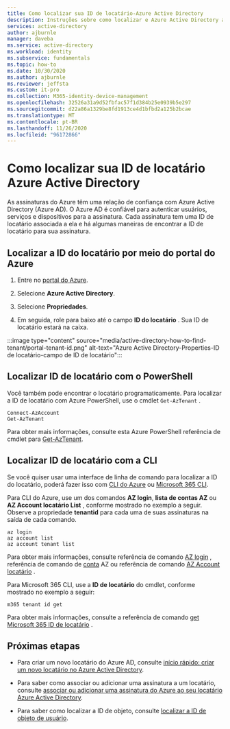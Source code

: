 ```yaml
---
title: Como localizar sua ID de locatário-Azure Active Directory
description: Instruções sobre como localizar e Azure Active Directory a ID de locatário para uma assinatura existente do Azure.
services: active-directory
author: ajburnle
manager: daveba
ms.service: active-directory
ms.workload: identity
ms.subservice: fundamentals
ms.topic: how-to
ms.date: 10/30/2020
ms.author: ajburnle
ms.reviewer: jeffsta
ms.custom: it-pro
ms.collection: M365-identity-device-management
ms.openlocfilehash: 32526a31a9d52fbfac57f1d384b25e0939b5e297
ms.sourcegitcommit: d22a86a1329be8fd1913ce4d1bfbd2a125b2bcae
ms.translationtype: MT
ms.contentlocale: pt-BR
ms.lasthandoff: 11/26/2020
ms.locfileid: "96172866"
---
```

# <a name="how-to-find-your-azure-active-directory-tenant-id"></a>Como localizar sua ID de locatário Azure Active Directory

As assinaturas do Azure têm uma relação de confiança com Azure Active Directory (Azure AD). O Azure AD é confiável para autenticar usuários, serviços e dispositivos para a assinatura. Cada assinatura tem uma ID de locatário associada a ela e há algumas maneiras de encontrar a ID de locatário para sua assinatura.

## <a name="find-tenant-id-through-the-azure-portal"></a>Localizar a ID do locatário por meio do portal do Azure

1. Entre no [portal do Azure](https://portal.azure.com).
 
1. Selecione **Azure Active Directory**.

1. Selecione **Propriedades**.

1. Em seguida, role para baixo até o campo **ID do locatário** . Sua ID de locatário estará na caixa.

:::image type="content" source="media/active-directory-how-to-find-tenant/portal-tenant-id.png" alt-text="Azure Active Directory-Properties-ID de locatário-campo de ID de locatário":::

## <a name="find-tenant-id-with-powershell"></a>Localizar ID de locatário com o PowerShell

Você também pode encontrar o locatário programaticamente. Para localizar a ID de locatário com Azure PowerShell, use o cmdlet `Get-AzTenant` .

```azurepowershell-interactive
Connect-AzAccount
Get-AzTenant
```
   
Para obter mais informações, consulte esta Azure PowerShell referência de cmdlet para [Get-AzTenant](/powershell/module/az.accounts/get-aztenant).


## <a name="find-tenant-id-with-cli"></a>Localizar ID de locatário com a CLI
Se você quiser usar uma interface de linha de comando para localizar a ID do locatário, poderá fazer isso com [CLI do Azure](/cli/azure/install-azure-cli) ou [Microsoft 365 CLI](https://pnp.github.io/cli-microsoft365/). 

Para CLI do Azure, use um dos comandos **AZ login**, **lista de contas AZ** ou **AZ Account locatário List** , conforme mostrado no exemplo a seguir. Observe a propriedade **tenantid** para cada uma de suas assinaturas na saída de cada comando.

```azurecli-interactive
az login
az account list
az account tenant list
```

Para obter mais informações, consulte referência de comando [AZ login](/cli/azure/reference-index#az_login) , referência de comando de [conta](/cli/azure/ext/account/account) AZ ou referência de comando [AZ Account locatário](/cli/azure/ext/account/account/tenant) .


Para Microsoft 365 CLI, use a **ID de locatário** do cmdlet, conforme mostrado no exemplo a seguir:
 
```cli
m365 tenant id get
```

Para obter mais informações, consulte a referência de comando [get Microsoft 365 ID de locatário](https://pnp.github.io/cli-microsoft365/cmd/tenant/id/id-get/) .


## <a name="next-steps"></a>Próximas etapas

- Para criar um novo locatário do Azure AD, consulte [início rápido: criar um novo locatário no Azure Active Directory](active-directory-access-create-new-tenant.md).

- Para saber como associar ou adicionar uma assinatura a um locatário, consulte [associar ou adicionar uma assinatura do Azure ao seu locatário Azure Active Directory](active-directory-how-subscriptions-associated-directory.md).

- Para saber como localizar a ID de objeto, consulte [localizar a ID de objeto de usuário](/partner-center/find-ids-and-domain-names#find-the-user-object-id).